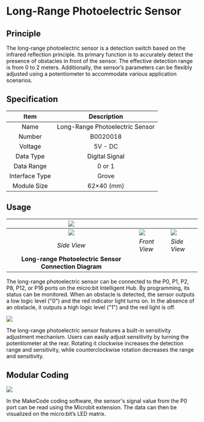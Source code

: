 # Long-Range Photoelectric Sensor
## **<font style="color:rgb(13, 13, 13);">Principle</font>**
<font style="color:rgba(0, 0, 0, 0.85);"></font><font style="color:rgb(13, 13, 13);">The long-range photoelectric sensor is a detection switch based on the infrared reflection principle. Its primary function is to accurately detect the presence of obstacles in front of the sensor. The effective detection range is from 0 to 2 meters. Additionally, the sensor’s parameters can be flexibly adjusted using a potentiometer to accommodate various application scenarios.</font>

## <font style="color:rgb(13, 13, 13);">Specification</font>
| Item | **<font style="color:rgb(13, 13, 13);">Description</font>** |
| :---: | :---: |
| <font style="color:rgb(13, 13, 13);">Name</font> | <font style="color:rgb(13, 13, 13);">Long-Range Photoelectric Sensor</font> |
| <font style="color:rgb(13, 13, 13);">Number</font> | B0020018 |
| <font style="color:rgb(13, 13, 13);"> Voltage</font> | 5V - DC |
| <font style="color:rgb(13, 13, 13);">Data Type</font> | <font style="color:rgb(13, 13, 13);">Digital Signal</font> |
| <font style="color:rgb(13, 13, 13);">Data Range</font> | 0 or 1 |
| <font style="color:rgb(13, 13, 13);">Interface Type</font> | Grove |
| <font style="color:rgb(13, 13, 13);">Module Size</font> | 62×40 (mm) |


## **<font style="color:rgb(13, 13, 13);">Usage</font>**
| ![](https://cdn.nlark.com/yuque/0/2024/png/46964359/1732788098137-aba6160c-014f-47fa-bb14-35e9b1e4bd17.png) | | |
| :---: | --- | --- |
| ![](https://cdn.nlark.com/yuque/0/2024/png/46964359/1732779873060-4327e14d-352f-4afc-8f36-6d0e0ce9b4d6.png) | ![](https://cdn.nlark.com/yuque/0/2024/png/46964359/1732779929854-8b7ea493-4c94-41e3-ba62-00fcafc0de35.png) | ![](https://cdn.nlark.com/yuque/0/2024/png/46964359/1732784233755-f0381711-5e58-4bdf-8880-cd99646a0973.png) |
| _<font style="color:rgb(13, 13, 13);">Side View</font>_ | _<font style="color:rgb(13, 13, 13);">Front View</font>_<font style="color:rgb(13, 13, 13);"> </font> | _<font style="color:rgb(13, 13, 13);">Side View</font>_ |
| **<font style="color:rgb(13, 13, 13);">Long-range Photoelectric Sensor Connection Diagram</font>** | | |


<font style="color:rgb(13, 13, 13);">The long-range photoelectric sensor can be connected to the P0, P1, P2, P8, P12, or P16 ports on the micro:bit Intelligent Hub. By programming, its status can be monitored. When an obstacle is detected, the sensor outputs a low logic level ("0") and the red indicator light turns on. In the absence of an obstacle, it outputs a high logic level ("1") and the red light is off.</font>



![](https://cdn.nlark.com/yuque/0/2024/gif/46964359/1732933975944-e121f051-6497-45f1-a8ed-6bff134910b4.gif)

<font style="background-color:rgb(253, 253, 254);"></font>

<font style="color:rgb(13, 13, 13);">The long-range photoelectric sensor features a built-in sensitivity adjustment mechanism. Users can easily adjust sensitivity by turning the potentiometer at the rear. Rotating it clockwise increases the detection range and sensitivity, while counterclockwise rotation decreases the range and sensitivity.</font>

## **<font style="color:rgb(13, 13, 13);">Modular Coding</font>**
![](https://cdn.nlark.com/yuque/0/2024/webp/46964359/1732874313514-46d0774e-9c41-42c5-b9d5-3c53ab0cae94.webp)



<font style="color:rgb(13, 13, 13);">In the MakeCode coding software, the sensor's signal value from the P0 port can be read using the Microbit extension. The data can then be visualized on the micro:bit’s LED matrix.</font>

